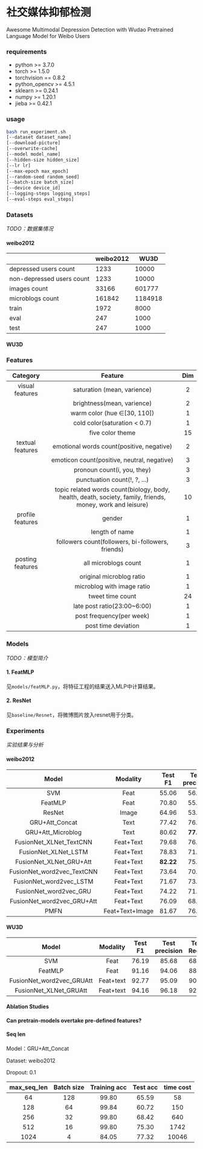 # 社交媒体抑郁检测

Awesome Multimodal Depression Detection with Wudao Pretrained Language Model for Weibo Users

### requirements

- python >= 3.7.0
- torch >= 1.5.0
- torchvision == 0.8.2
- python_opencv >= 4.5.1
- sklearn >= 0.24.1
- numpy >= 1.20.1
- jieba >= 0.42.1

### usage

```bash
bash run_experiment.sh 
[--dataset dataset_name]
[--download-picture]
[--overwrite-cache]
[--model model_name]
[--hidden-size hidden_size]
[--lr lr]
[--max-epoch max_epoch]
[--random-seed random_seed]
[--batch-size batch_size]
[--device device_id]
[--logging-steps logging_steps]
[--eval-steps eval_steps]
```

### Datasets

*TODO：数据集情况*

#### weibo2012

|                           | weibo2012 | WU3D    |
| ------------------------- | --------- | ------- |
| depressed users count     | 1233      | 10000   |
| non-depressed users count | 1233      | 10000   |
| images count              | 33166     | 601777  |
| microblogs count          | 161842    | 1184918 |
| train                     | 1972      | 8000    |
| eval                      | 247       | 1000    |
| test                      | 247       | 1000    |

#### WU3D

### Features

|     Category     |                           Feature                            | Dim  |
| :--------------: | :----------------------------------------------------------: | :--: |
| visual features  |                 saturation (mean, varience)                  |  2   |
|                  |                  brightness(mean, varience)                  |  2   |
|                  |               warm color (hue $\in$[30, 110])                |  1   |
|                  |                 cold color(saturation < 0.7)                 |  1   |
|                  |                       five color theme                       |  15  |
| textual features |          emotional words count(positive, negative)           |  2   |
|                  |         emoticon count(positive, neutral, negative)          |  3   |
|                  |                 pronoun count(i, you, they)                  |  3   |
|                  |                 punctuation count(!, ?, ...)                 |  3   |
|                  | topic related words count(biology, body, health, death, society, family, friends, money, work and leisure) |  10  |
| profile features |                            gender                            |  1   |
|                  |                        length of name                        |  1   |
|                  |      followers count(followers, bi-followers, friends)       |  3   |
| posting features |                     all microblogs count                     |  1   |
|                  |                   original microblog ratio                   |  1   |
|                  |                  microblog with image ratio                  |  1   |
|                  |                       tweet time count                       |  24  |
|                  |                 late post ratio(23:00~6:00)                  |  1   |
|                  |                   post frequency(per week)                   |  1   |
|                  |                     post time deviation                      |  1   |



### Models

*TODO：模型简介*

#### 1. FeatMLP

见`models/featMLP.py`，将特征工程的结果送入MLP中计算结果。

#### 2. ResNet

见`baseline/Resnet`，将微博图片放入resnet用于分类。

### Experiments

*实验结果与分析*

#### weibo2012

|           Model            |    Modality     |  Test F1  | Test precision | Test Recall | Test Acc  |
| :------------------------: | :-------------: | :-------: | :------------: | :---------: | :-------: |
|            SVM             |      Feat       |   55.06   |     56.12      |    44.71    |   55.06   |
|          FeatMLP           |      Feat       |   70.80   |     55.56      |  **97.56**  |   59.91   |
|           ResNet           |      Image      |   64.96   |     53.40      |    82.92    |   55.47   |
|       GRU+Att_Concat       |      Text       |   77.42   |     76.80      |    78.05    |   77.32   |
|     GRU+Att_Microblog      |      Text       |   80.62   |   **77.03**    |    84.55    |   79.75   |
|  FusionNet_XLNet_TextCNN   |    Feat+Text    |   79.68   |     76.69      |    82.92    |   78.94   |
|    FusionNet_XLNet_LSTM    |    Feat+Text    |   78.83   |     71.52      |    87.80    |   76.52   |
|  FusionNet_XLNet_GRU+Att   |    Feat+Text    | **82.22** |     75.51      |    90.24    |   80.56   |
| FusionNet_word2vec_TextCNN |    Feat+Text    |   73.64   |     70.37      |    77.23    |   72.47   |
|  FusionNet_word2vec_LSTM   |    Feat+Text    |   71.67   |     73.50      |    69.92    |   72.47   |
|   FusionNet_word2vec_GRU   |    Feat+Text    |   74.22   |     71.43      |    77.24    |   73.28   |
| FusionNet_word2vec_GRU+Att |    Feat+Text    |   76.09   |     68.63      |    85.36    |   73.28   |
|            PMFN            | Feat+Text+Image |   81.67   |     76.97      |    86.99    | **80.57** |

#### WU3D

|           Model           | Modality  | Test F1 | Test precision | Test Recall | Test Acc |
| :-----------------------: | :-------: | :-----: | :------------: | :---------: | :------: |
|            SVM            |   Feat    |  76.19  |     85.68      |    68.59    |  77.75   |
|          FeatMLP          |   Feat    |  91.16  |     94.06      |    88.44    |  91.10   |
| FusionNet_word2vec_GRUAtt | Feat+text |  92.77  |     95.09      |    90.57    |  91.70   |
|  FusionNet_XLNet_GRUAtt   | Feat+text |  94.16  |     96.18      |    92.19    |  94.05   |

#### Ablation Studies

#### Can pretrain-models overtake pre-defined features?



#### Seq len

Model：GRU+Att_Concat

Dataset: weibo2012

Dropout: 0.1

| max_seq_len | Batch size | Training acc | Test acc | time cost |
| :---------: | :--------: | :----------: | :------: | :-------: |
|     64      |    128     |    99.80     |  65.59   |    58     |
|     128     |     64     |    99.84     |  60.72   |    150    |
|     256     |     32     |    99.80     |  68.42   |    640    |
|     512     |     16     |    99.80     |  75.30   |   1742    |
|    1024     |     4      |    84.05     |  77.32   |   10046   |

